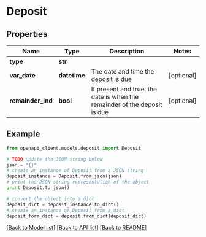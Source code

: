 # Deposit


## Properties
Name | Type | Description | Notes
------------ | ------------- | ------------- | -------------
**type** | **str** |  | 
**var_date** | **datetime** | The date and time the deposit is due | [optional] 
**remainder_ind** | **bool** | If present and true, the date is when the remainder of the deposit is due | [optional] 

## Example

```python
from openapi_client.models.deposit import Deposit

# TODO update the JSON string below
json = "{}"
# create an instance of Deposit from a JSON string
deposit_instance = Deposit.from_json(json)
# print the JSON string representation of the object
print Deposit.to_json()

# convert the object into a dict
deposit_dict = deposit_instance.to_dict()
# create an instance of Deposit from a dict
deposit_form_dict = deposit.from_dict(deposit_dict)
```
[[Back to Model list]](../README.md#documentation-for-models) [[Back to API list]](../README.md#documentation-for-api-endpoints) [[Back to README]](../README.md)


